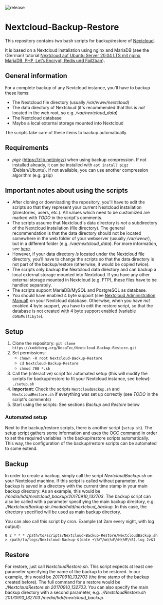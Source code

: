 ![release](https://img.shields.io/badge/dynamic/json.svg?label=release&url=https://codeberg.org/api/v1/repos/DecaTec/Nextcloud-Backup-Restore/releases&query=$[0].tag_name)

# Nextcloud-Backup-Restore

This repository contains two bash scripts for backup/restore of [Nextcloud](https://nextcloud.com/).

It is based on a Nextcloud installation using nginx and MariaDB (see the (German) tutorial [Nextcloud auf Ubuntu Server 20.04 LTS mit nginx, MariaDB, PHP, Let’s Encrypt, Redis und Fail2ban](https://decatec.de/home-server/nextcloud-auf-ubuntu-server-20-04-lts-mit-nginx-mariadb-php-lets-encrypt-redis-und-fail2ban/)).

## General information

For a complete backup of any Nextcloud instance, you'll have to backup these items:
- The Nextcloud file directory (usually */var/www/nextcloud*)
- The data directory of Nextcloud (it's recommended that this is *not* located in the web root, so e.g. */var/nextcloud_data*)
- The Nextcloud database
- Maybe a local external storage mounted into Nextcloud

The scripts take care of these items to backup automatically.

## Requirements

- *pigz* (https://zlib.net/pigz/) when using backup compression. If not installed already, it can be installed with `apt install pigz` (Debian/Ubuntu). If not available, you can use another compression algorithm (e.g. gzip)

## Important notes about using the scripts

- After cloning or downloading the repository, you'll have to edit the scripts so that they represent your current Nextcloud installation (directories, users, etc.). All values which need to be customized are marked with *TODO* in the script's comments.
- The scripts assume that Nextcloud's data directory is *not* a subdirectory of the Nextcloud installation (file directory). The general recommendation is that the data directory should not be located somewhere in the web folder of your webserver (usually */var/www/*), but in a different folder (e.g. */var/nextcloud_data*). For more information, see [here](https://docs.nextcloud.com/server/latest/admin_manual/installation/installation_wizard.html#data-directory-location-label).
- However, if your data directory *is* located under the Nextcloud file directory, you'll have to change the scripts so that the data directory is not part of the backup/restore (otherwise, it would be copied twice).
- The scripts only backup the Nextcloud data directory and can backup a local external storage mounted into Nextcloud. If you have any other external storage mounted in Nextcloud (e.g. FTP), these files have to be handled separately.
- The scripts support MariaDB/MySQL and PostgreSQL as database.
- You should have enabled 4 byte support (see [Nextcloud Administration Manual](https://docs.nextcloud.com/server/latest/admin_manual/configuration_database/mysql_4byte_support.html)) on your Nextcloud database. Otherwise, when you have *not* enabled 4 byte support, you have to edit the restore script, so that the database is not created with 4 byte support enabled (variable `dbNoMultibyte`).

## Setup

1. Clone the repository: `git clone https://codeberg.org/DecaTec/Nextcloud-Backup-Restore.git`
2. Set permissions:
    - `chown -R root Nextcloud-Backup-Restore`
    - `cd Nextcloud-Backup-Restore`
    - `chmod 700 *.sh`
3. Call the (interactive) script for automated setup (this will modify the scripts for backup/restore to fit your Nextcloud instance, see below): `./setup.sh`
4. **Important**: Check the scripts `NextcloudBackup.sh` and `NextcloudRestore.sh` if everything was set up correctly (see *TODO* in the script's comments)
5. Start using the scripts: See sections *Backup* and *Restore* below

### Automated setup

Next to the backup/restore scripts, there is another script (`setup.sh`). The setup script gathers some information and uses the [OCC command](https://docs.nextcloud.com/server/latest/admin_manual/configuration_server/occ_command.html) in order to set the required variables in the backup/restore scripts automatically. This way, the configuration of the backup/restore scripts can be automated to some extend.

## Backup

In order to create a backup, simply call the script *NextcloudBackup.sh* on your Nextcloud machine.
If this script is called without parameter, the backup is saved in a directory with the current time stamp in your main backup directory: As an example, this would be */media/hdd/nextcloud_backup/20170910_132703*.
The backup script can also be called with a parameter specifiying the main backup directory, e.g. *./NextcloudBackup.sh /media/hdd/nextcloud_backup*. In this case, the directory specified will be used as main backup directory. 

You can also call this script by cron. Example (at 2am every night, with log output):

`0 2 * * * /path/to/scripts/Nextcloud-Backup-Restore/NextcloudBackup.sh  > /path/to/logs/Nextcloud-Backup-$(date +\%Y\%m\%d\%H\%M\%S).log 2>&1`

## Restore

For restore, just call *NextcloudRestore.sh*. This script expects at least one parameter specifying the name of the backup to be restored. In our example, this would be *20170910_132703* (the time stamp of the backup created before). The full command for a restore would be *./NextcloudRestore.sh 20170910_132703*.
You can also specify the main backup directory with a second parameter, e.g. *./NextcloudRestore.sh 20170910_132703 /media/hdd/nextcloud_backup*.